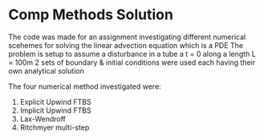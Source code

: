 # Comp Methods Solution

The code was made for an assignment investigating different numerical scehemes for solving the linear advection equation which is a PDE
The problem is setup to assume a disturbance in a tube a t = 0 along a length L = 100m
2 sets of boundary & initial conditions were used each having their own analytical solution

The four numerical method investigated were:
1) Explicit Upwind FTBS
2) Implicit Upwind FTBS
3) Lax-Wendroff
4) Ritchmyer multi-step
